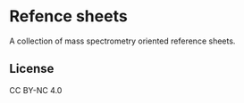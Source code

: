 # Refence sheets

A collection of mass spectrometry oriented reference sheets. 

## License

CC BY-NC 4.0
